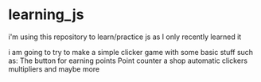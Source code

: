 # learning_js
i'm using this repository to learn/practice js as I only recently learned it

i am going to try to make a simple clicker game with some basic stuff such as:
  The button for earning points
  Point counter
  a shop
  automatic clickers
  multipliers
  and maybe more
